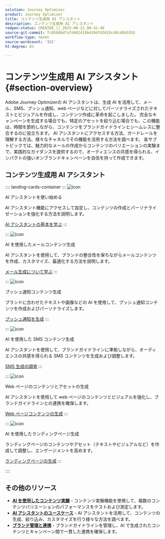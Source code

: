 ```yaml
---
solution: Journey Optimizer
product: Journey Optimizer
title: コンテンツ生成用 AI アシスタント
description: コンテンツ生成用 AI アシスタント
redpen-status: CREATED_||_2025-08-12_00-42-48
source-git-commit: fc85686dfa7d482416b439dfd1610cd0cd6b5555
workflow-type: tm+mt
source-wordcount: '321'
ht-degree: 6%

---
```



# コンテンツ生成用 AI アシスタント{#section-overview}

Adobe Journey Optimizerの AI アシスタントは、生成 AI を活用して、メール、SMS、プッシュ通知、web ページなどに対してパーソナライズされたテキストとビジュアルを作成し、コンテンツ作成に革命を起こしました。 完全なキャンペーンを生成する場合でも、特定のアセットを絞り込む場合でも、この機能は、時間を節約しながら、コンテンツをブランドガイドラインとシームレスに整合するのに役立ちます。 AI アシスタントにアクセスする方法、ガードレールを理解する方法、様々なチャネルでその機能を活用する方法を調べます。 各サブトピックでは、魅力的なメールの作成からコンテンツのバリエーションの実験まで、実践的なガイダンスを提供するので、オーディエンスの共感を得られる、インパクトの強いオンブランドキャンペーンを自信を持って作成できます。

## コンテンツ生成用 AI アシスタント

:::: landing-cards-container
:::
![icon](https://cdn.experienceleague.adobe.com/icons/circle-play.svg)

AI アシスタントを使い始める

AI アシスタント機能にアクセスして設定し、コンテンツの作成とパーソナライゼーションを強化する方法を説明します。

[AI アシスタントの基本を学ぶ](../using/content-management/gs-generative.md)
:::

:::
![icon](https://cdn.experienceleague.adobe.com/icons/envelope.svg)

AI を使用したメールコンテンツ生成

AI アシスタントを使用して、ブランドの整合性を保ちながらメールコンテンツを作成、カスタマイズ、最適化する方法を説明します。

[メール生成について学ぶ](../using/content-management/generative-email.md)
:::

:::
![icon](https://cdn.experienceleague.adobe.com/icons/bell.svg)

プッシュ通知コンテンツ生成

ブランドに合わせたテキストや画像などの AI を使用して、プッシュ通知コンテンツを作成およびパーソナライズします。

[プッシュ通知を生成](../using/content-management/generative-push.md)
:::

:::
![icon](https://cdn.experienceleague.adobe.com/icons/message.svg)

AI を使用した SMS コンテンツ生成

AI アシスタントを使用して、ブランドガイドラインに準拠しながら、オーディエンスの共感を得られる SMS コンテンツを生成および調整します。

[SMS 生成の調査](../using/content-management/generative-sms.md)
:::

:::
![icon](https://cdn.experienceleague.adobe.com/icons/globe.svg)

Web ページのコンテンツとアセットの生成

AI アシスタントを使用して web ページのコンテンツとビジュアルを強化し、ブランドガイドラインとの連携を確保します。

[Web ページコンテンツの生成](../using/content-management/generative-web.md)
:::

:::
![icon](https://cdn.experienceleague.adobe.com/icons/window-maximize.svg)

AI を使用したランディングページ生成

ランディングページのコンテンツやアセット（テキストやビジュアルなど）を作成して調整し、エンゲージメントを高めます。

[ランディングページの生成](../using/content-management/generative-lp.md)
:::

::::


## その他のリソース

- **[AI を使用したコンテンツ実験](../using/content-management/generative-experimentation.md)** - コンテンツ実験機能を使用して、複数のコンテンツバリエーションのパフォーマンスをテストおよび測定します。
- **[AI アシスタントのユースケース](../using/content-management/generative-uc.md)** - AI アシスタントを活用して、コンテンツの生成、絞り込み、カスタマイズを行う様々な方法を調べます。
- **[ブランド管理と連携](brands-landing-page.md)** - ブランドガイドラインを管理し、AI で生成されたコンテンツとキャンペーン間で一貫した連携を確保します。
